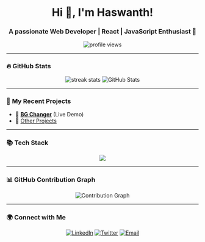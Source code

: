 <h1 align="center">Hi 👋, I'm Haswanth!</h1>
<h3 align="center">A passionate Web Developer | React | JavaScript Enthusiast 🚀</h3>

<p align="center">
  <img src="https://komarev.com/ghpvc/?username=haswanth04&label=Profile%20Views&color=0e75b6&style=flat" alt="profile views" />
</p>

---

### 🔥 **GitHub Stats**
<p align="center">
  <img src="https://github-readme-streak-stats.herokuapp.com/?user=haswanth04&theme=tokyonight" alt="streak stats" />
  <img src="https://github-readme-stats.vercel.app/api?username=haswanth04&show_icons=true&theme=radical" alt="GitHub Stats" />
</p>

---

### 🚀 **My Recent Projects**
- 🎨 **[BG Changer](https://bg-changer-haswanth04s-projects.vercel.app/)** (Live Demo)
- 📌 [Other Projects](https://github.com/haswanth04?tab=repositories)

---

### 📚 **Tech Stack**
<p align="center">
  <img src="https://skillicons.dev/icons?i=react,js,html,css,tailwind,nodejs,git,github" />
</p>

---

### 📊 **GitHub Contribution Graph**
<p align="center">
  <img src="https://github-readme-activity-graph.vercel.app/graph?username=haswanth04&theme=react-dark" alt="Contribution Graph" />
</p>

---

### 🌍 **Connect with Me**
<p align="center">
  <a href="https://linkedin.com/in/your-linkedin"><img src="https://img.shields.io/badge/-LinkedIn-blue?style=flat&logo=linkedin" alt="LinkedIn" /></a>
  <a href="https://twitter.com/your-twitter"><img src="https://img.shields.io/badge/-Twitter-blue?style=flat&logo=twitter" alt="Twitter" /></a>
  <a href="mailto:your-email@gmail.com"><img src="https://img.shields.io/badge/-Gmail-red?style=flat&logo=gmail" alt="Email" /></a>
</p>
